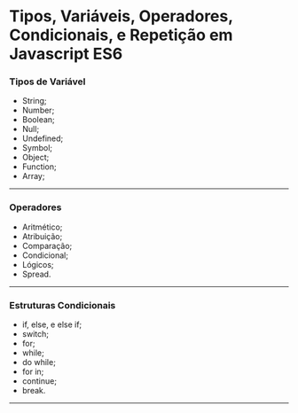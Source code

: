 # Tipos, Variáveis, Operadores, Condicionais, e Repetição em Javascript ES6

### Tipos de Variável

- String;
- Number;
- Boolean;
- Null;
- Undefined;
- Symbol;
- Object;
- Function;
- Array;

---

### Operadores

- Aritmético;
- Atribuição;
- Comparação;
- Condicional;
- Lógicos;
- Spread.

---

### Estruturas Condicionais

- if, else, e else if;
- switch;
- for;
- while;
- do while;
- for in;
- continue;
- break.

---